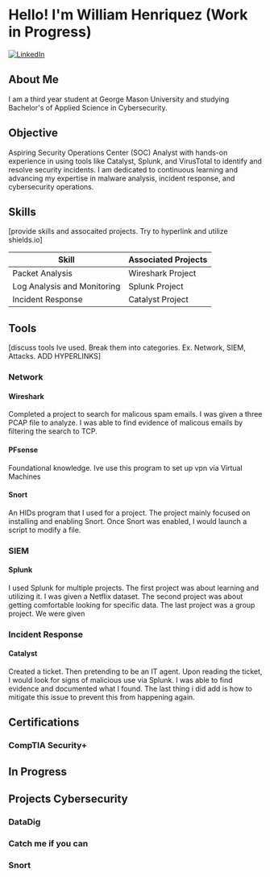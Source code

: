 # Hello! I'm William Henriquez (Work in Progress)
[![LinkedIn](https://img.shields.io/badge/LinkedIn-Connect-blue?logo=linkedin)](https://www.linkedin.com/in/williamhenriquez01)


## About  Me
I am a third year student at George Mason University and studying Bachelor's of Applied Science in Cybersecurity. 
## Objective
Aspiring Security Operations Center (SOC) Analyst with hands-on experience in using tools like Catalyst, Splunk, and VirusTotal to identify and resolve security incidents. I am dedicated to continuous learning and advancing my expertise in malware analysis, incident response, and cybersecurity operations.

## Skills
[provide skills and assocaited projects. Try to hyperlink and utilize shields.io]

| Skill                                            | Associated Projects   |
|--------------------------------------------------|-----------------------|
| Packet Analysis                                  | Wireshark Project     |
| Log Analysis and Monitoring                      | Splunk Project        |
| Incident Response                                | Catalyst Project      | 

## Tools
[discuss tools Ive used. Break them into categories. Ex. Network, SIEM, Attacks. ADD HYPERLINKS]
### Network
  #### Wireshark
  Completed a project to search for malicous spam emails. I was given a three PCAP file to analyze. I was able to find evidence of malicous emails by filtering the search to TCP.
  #### PFsense
  Foundational knowledge. Ive use this program to set up vpn via Virtual Machines
  #### Snort
  An HIDs program that I used for a project. The project mainly focused on installing and enabling Snort. Once Snort was enabled, I would launch a script to modify a file. 
### SIEM
  #### Splunk
  I used Splunk for multiple projects. The first project was about learning and utilizing it. I was given a Netflix dataset. The second project was about getting comfortable looking for specific data. The last project was a group project. We were given 
### Incident Response
  #### Catalyst
  Created a ticket. Then pretending to be an IT agent. Upon reading the ticket, I would look for signs of malicious use via Splunk. I was able to find evidence and documented what I found. The last thing i did add is how to mitigate this issue to prevent this from happening again.

## Certifications
### CompTIA Security+ 
## In Progress

## Projects Cybersecurity
### DataDig
### Catch me if you can
### Snort



